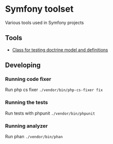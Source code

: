 # Symfony toolset

Various tools used in Symfony projects

## Tools
* [Class for testing doctrine model and definitions](./docs/AbstractDoctrineTestCase.md)
## Developing
### Running code fixer

Run php cs fixer `./vendor/bin/php-cs-fixer fix`

### Running the tests

Run tests with phpunit `./vendor/bin/phpunit`

### Running analyzer

Run phan `./vendor/bin/phan`